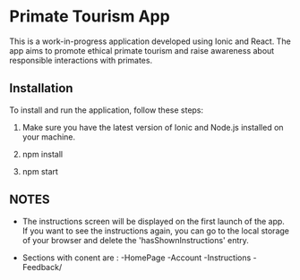 # Primate Tourism App

This is a work-in-progress application developed using Ionic and React. The app aims to promote ethical primate tourism and raise awareness about responsible interactions with primates.

## Installation

To install and run the application, follow these steps:

1. Make sure you have the latest version of Ionic and Node.js installed on your machine.

2. npm install
3. npm start

## NOTES

- The instructions screen will be displayed on the first launch of the app. If you want to see the instructions again, you can go to the local storage of your browser and delete the 'hasShownInstructions' entry.

- Sections with conent are :
  -HomePage
  -Account
  -Instructions
  -Feedback/
